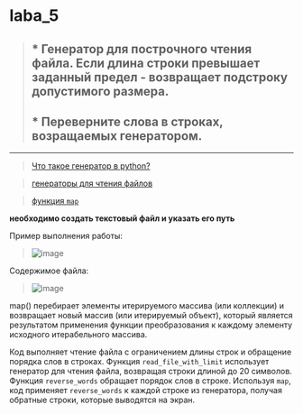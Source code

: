 # laba_5
> ## * Генератор для построчного чтения файла. Если длина строки превышает заданный предел - возвращает подстроку допустимого размера. 
> ## * Переверните слова в строках, возращаемых генератором.
____

> [Что такое генератор в python?](https://pythonist.ru/generatory-v-python/?ysclid=lu8576lp34939368947)

> [генераторы для чтения файлов](https://sky.pro/media/chtenie-fajla-postrochno-v-spisok-na-python/?ysclid=lu85dygnvi691484048)

> [функция `map`](https://pythonist.ru/python-map-znakomstvo/?ysclid=lu861pvzx0940200634)

**необходимо создать текстовый файл и указать его путь**

Пример выполнения работы:

> ![image](https://github.com/MTrucky/laba_5/assets/146337304/f09ee34d-f6fa-4ec0-bea6-4dfe58ec698e)

Содержимое файла:

> ![image](https://github.com/MTrucky/laba_5/assets/146337304/bed7bd6c-00a9-4e28-b3f3-c904fd3110ba)

map() перебирает элементы итерируемого массива (или коллекции) и возвращает новый массив (или итерируемый объект), который является результатом применения функции преобразования к каждому элементу исходного итерабельного массива.

Код выполняет чтение файла с ограничением длины строк и обращение порядка слов в строках. Функция `read_file_with_limit` использует генератор для чтения файла, возвращая строки длиной до 20 символов. Функция `reverse_words` обращает порядок слов в строке. Используя `map`, код применяет `reverse_words` к каждой строке из генератора, получая обратные строки, которые выводятся на экран.
